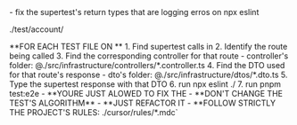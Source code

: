 <task> 
- fix the supertest's return types that are logging erros on npx eslint <target-test-folder>
</task>

<target-test-folder>./test/account/</target-test-folder>

<the-solving-plan>
**FOR EACH TEST FILE ON <target-test-folder>**
    1. Find supertest calls in <target-test-file>
    2. Identify the route being called
    3. Find the corresponding controller for that route
    - controller's folder: @./src/infrastructure/controllers/*.controller.ts
    4. Find the DTO used for that route's response
    - dto's folder: @./src/infrastructure/dtos/*.dto.ts
    5. Type the supertest response with that DTO
    6. run npx eslint ./<target-test-file>
    7. run pnpm test:e2e

</the-solving-plan>

<critical>
- **YOURE JUST ALOWED TO FIX THE <target-test-file>
- **DON'T CHANGE THE TEST'S ALGORITHM**
- **JUST REFACTOR IT
- **FOLLOW STRICTLY THE PROJECT'S RULES: ./cursor/rules/*.mdc`
</critical>